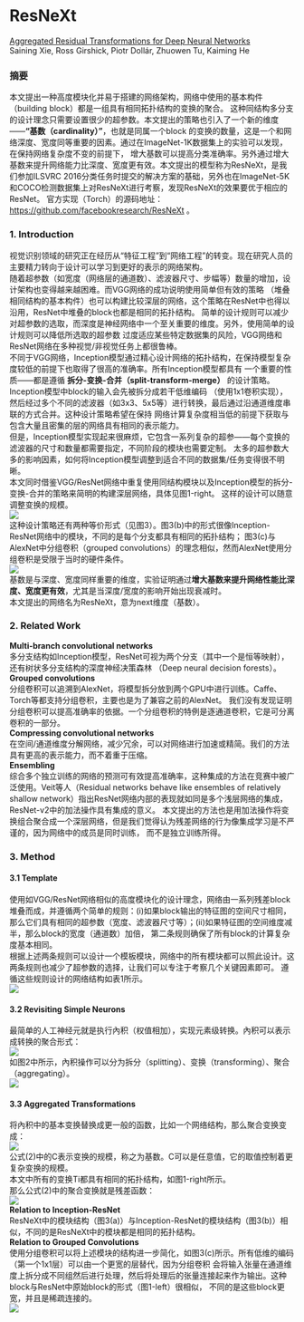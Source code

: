 # ResNeXt
[Aggregated Residual Transformations for Deep Neural Networks](https://arxiv.org/abs/1611.05431) <br>
Saining Xie, Ross Girshick, Piotr Dollár, Zhuowen Tu, Kaiming He  <br>

### 摘要
本文提出一种高度模块化并易于搭建的网络架构，网络中使用的基本构件（building block）都是一组具有相同拓扑结构的变换的聚合。
这种同结构多分支的设计理念只需要设置很少的超参数。本文提出的策略也引入了一个新的维度——**“基数（cardinality）”**，也就是同属一个block
的变换的数量，这是一个和网络深度、宽度同等重要的因素。通过在ImageNet-1K数据集上的实验可以发现，在保持网络复杂度不变的前提下，
增大基数可以提高分类准确率。另外通过增大基数来提升网络能力比深度、宽度更有效。本文提出的模型称为ResNeXt，是我们参加ILSVRC
2016分类任务时提交的解决方案的基础，另外也在ImageNet-5K和COCO检测数据集上对ResNeXt进行考察，发现ResNeXt的效果要优于相应的ResNet。
官方实现（Torch）的源码地址：https://github.com/facebookresearch/ResNeXt 。 <br>

### 1. Introduction
视觉识别领域的研究正在经历从“特征工程”到“网络工程”的转变。现在研究人员的主要精力转向于设计可以学习到更好的表示的网络架构。 <br>
随着超参数（如宽度（网络层的通道数）、滤波器尺寸、步幅等）数量的增加，设计架构也变得越来越困难。而VGG网络的成功说明使用简单但有效的策略
（堆叠相同结构的基本构件）也可以构建比较深层的网络，这个策略在ResNet中也得以沿用，ResNet中堆叠的block也都是相同的拓扑结构。
简单的设计规则可以减少对超参数的选取，而深度是神经网络中一个至关重要的维度。另外，使用简单的设计规则可以降低所选取的超参数
过度适应某些特定数据集的风险，VGG网络和ResNet网络在多种视觉/非视觉任务上都很鲁棒。 <br>
不同于VGG网络，Inception模型通过精心设计网络的拓扑结构，在保持模型复杂度较低的前提下也取得了很高的准确率。所有Inception模型都具有
一个重要的性质——都是遵循 **拆分-变换-合并（split-transform-merge）** 的设计策略。Inception模型中block的输入会先被拆分成若干低维编码
（使用1x1卷积实现），然后经过多个不同的滤波器（如3x3、5x5等）进行转换，最后通过沿通道维度串联的方式合并。这种设计策略希望在保持
网络计算复杂度相当低的前提下获取与包含大量且密集的层的网络具有相同的表示能力。 <br>
但是，Inception模型实现起来很麻烦，它包含一系列复杂的超参——每个变换的滤波器的尺寸和数量都需要指定，不同阶段的模块也需要定制。
太多的超参数大多的影响因素，如何将Inception模型调整到适合不同的数据集/任务变得很不明晰。 <br>
本文同时借鉴VGG/ResNet网络中重复使用同结构模块以及Inception模型的拆分-变换-合并的策略来简明的构建深层网络，具体见图1-right。
这样的设计可以随意调整变换的规模。 <br>
![](./data/figure_1.png) <br>
这种设计策略还有两种等价形式（见图3）。图3(b)中的形式很像Inception-ResNet网络中的模块，不同的是每个分支都具有相同的拓扑结构；
图3(c)与AlexNet中分组卷积（grouped convolutions）的理念相似，然而AlexNet使用分组卷积是受限于当时的硬件条件。 <br>
![](./data/figure_3.png) <br>
基数是与深度、宽度同样重要的维度，实验证明通过**增大基数来提升网络性能比深度、宽度更有效**，尤其是当深度/宽度的影响开始出现衰减时。 <br>
本文提出的网络名为ResNeXt，意为next维度（基数）。 <br>

### 2. Related Work
**Multi-branch convolutional networks**  <br>
多分支结构如Inception模型，ResNet可视为两个分支（其中一个是恒等映射），还有树状多分支结构的深度神经决策森林
（Deep neural decision forests）。 <br>
**Grouped convolutions** <br>
分组卷积可以追溯到AlexNet，将模型拆分放到两个GPU中进行训练。Caffe、Torch等都支持分组卷积，主要也是为了兼容之前的AlexNet。
我们没有发现证明分组卷积可以提高准确率的依据。一个分组卷积的特例是逐通道卷积，它是可分离卷积的一部分。 <br>
**Compressing convolutional networks** <br>
在空间/通道维度分解网络，减少冗余，可以对网络进行加速或精简。我们的方法具有更高的表示能力，而不着重于压缩。 <br>
**Ensembling** <br>
综合多个独立训练的网络的预测可有效提高准确率，这种集成的方法在竞赛中被广泛使用。Veit等人（Residual networks behave like 
ensembles of relatively shallow network）指出ResNet网络内部的表现就如同是多个浅层网络的集成，ResNet-v2中的加法操作具有集成的意义。
本文提出的方法也是用加法操作将变换组合聚合成一个深层网络，但是我们觉得认为残差网络的行为像集成学习是不严谨的，因为网络中的成员是同时训练，
而不是独立训练所得。 <br>

### 3. Method
#### 3.1 Template
使用如VGG/ResNet网络相似的高度模块化的设计理念，网络由一系列残差block堆叠而成，并遵循两个简单的规则：(i)如果block输出的特征图的空间尺寸相同，
那么它们具有相同的超参数（宽度、滤波器尺寸等）；(ii)如果特征图的空间维度减半，那么block的宽度（通道数）加倍，
第二条规则确保了所有block的计算复杂度基本相同。 <br>
根据上述两条规则可以设计一个模板模块，网络中的所有模块都可以照此设计。这两条规则也减少了超参数的选择，让我们可以专注于考察几个关键因素即可。
遵循这些规则设计的网络结构如表1所示。 <br>
![](./data/table_1.png) <br>
#### 3.2 Revisiting Simple Neurons
最简单的人工神经元就是执行內积（权值相加），实现元素级转换。內积可以表示成转换的聚合形式： <br>
![](./data/formula_1.png) <br>
如图2中所示，內积操作可以分为拆分（splitting）、变换（transforming）、聚合（aggregating）。 <br>
![](./data/figure_2.png) <br>
#### 3.3 Aggregated Transformations
将內积中的基本变换替换成更一般的函数，比如一个网络结构，那么聚合变换变成： <br>
![](./data/formula_2.png) <br>
公式(2)中的C表示变换的规模，称之为基数。C可以是任意值，它的取值控制着更复杂变换的规模。 <br>
本文中所有的变换Ti都具有相同的拓扑结构，如图1-right所示。 <br>
那么公式(2)中的聚合变换就是残差函数： <br>
![](./data/formula_3.png) <br>
**Relation to Inception-ResNet** <br>
ResNeXt中的模块结构（图3(a)）与Inception-ResNet的模块结构（图3(b)）相似，不同的是ResNeXt中的模块都是相同的拓扑结构。 <br>
**Relation to Grouped Convolutions** <br>
使用分组卷积可以将上述模块的结构进一步简化，如图3(c)所示。所有低维的编码（第一个1x1层）可以由一个更宽的层替代，因为分组卷积
会将输入张量在通道维度上拆分成不同组然后进行处理，然后将处理后的张量连接起来作为输出。这种block与ResNet中原始block的形式（图1-left）很相似，
不同的是这些block更宽，并且是稀疏连接的。 <br>
![](./data/figure_3.png) <br>









